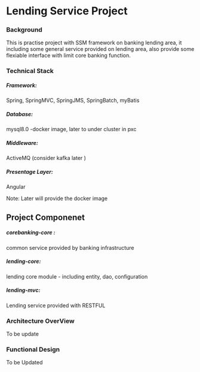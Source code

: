 # Lending Service Project


### Background

This is practise project with SSM framework on banking lending area, it including some general service provided on lending area, also provide some flexiable interface with limit core banking function.

### Technical Stack

##### Framework:

Spring, SpringMVC, SpringJMS, SpringBatch, myBatis

##### Database: 

mysql8.0 -docker image, later to under cluster in pxc

##### Middleware: 

ActiveMQ (consider kafka later )

##### Presentage Layer:

Angular


Note: Later will provide the docker image


## Project Componenet

##### corebanking-core : 

common service provided by banking infrastructure


##### lending-core: 

lending core module - including entity, dao, configuration


##### lending-mvc: 

Lending service provided with RESTFUL


### Architecture OverView

To be update

### Functional Design

To be Updated